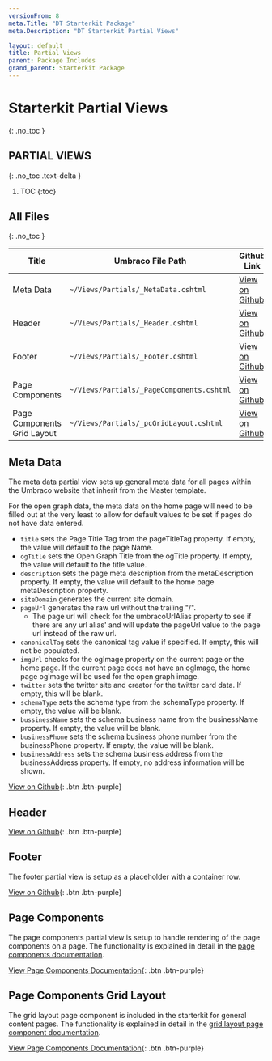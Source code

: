 ```yaml
---
versionFrom: 8
meta.Title: "DT Starterkit Package"
meta.Description: "DT Starterkit Partial Views"

layout: default
title: Partial Views
parent: Package Includes
grand_parent: Starterkit Package
---
```


# Starterkit Partial Views
{: .no_toc }

## PARTIAL VIEWS
{: .no_toc .text-delta }

1. TOC
{:toc}

## All Files
{: .no_toc }

| Title | Umbraco File Path | Github Link |
|-------|-------|-------|
| Meta Data | `~/Views/Partials/_MetaData.cshtml` | [View on Github](https://github.com/bkclerke/MyUmbDocs/blob/master/Starterkit-Package/v8/files/Views/Partials/_MetaData.cshtml) |
| Header | `~/Views/Partials/_Header.cshtml` | [View on Github](https://github.com/bkclerke/MyUmbDocs/blob/master/Starterkit-Package/v8/files/Views/Partials/_Header.cshtml) |
| Footer | `~/Views/Partials/_Footer.cshtml` | [View on Github](https://github.com/bkclerke/MyUmbDocs/blob/master/Starterkit-Package/v8/files/Views/Partials/_Footer.cshtml) |
| Page Components | `~/Views/Partials/_PageComponents.cshtml` | [View on Github](https://github.com/bkclerke/MyUmbDocs/blob/master/Components-Library/v8/files/Views/Partials/_PageComponents.cshtml) |
| Page Components Grid Layout | `~/Views/Partials/_pcGridLayout.cshtml` | [View on Github](https://github.com/bkclerke/MyUmbDocs/blob/master/Components-Library/v8/files/Views/Partials/PageComponents/_pcGridLayout.cshtml) |


## Meta Data

The meta data partial view sets up general meta data for all pages within the Umbraco website that inherit from the Master template.

For the open graph data, the meta data on the home page will need to be filled out at the very least to allow for default values to be set if pages do not have data entered.

- `title` sets the Page Title Tag from the pageTitleTag property. If empty, the value will default to the page Name.
- `ogTitle` sets the Open Graph Title from the ogTitle property. If empty, the value will default to the title value.
- `description` sets the page meta description from the metaDescription property. If empty, the value will default to the home page metaDescription property.
- `siteDomain` generates the current site domain.
- `pageUrl` generates the raw url without the trailing "/".
  - The page url will check for the umbracoUrlAlias property to see if there are any url alias' and will update the pageUrl value to the page url instead of the raw url.
- `canonicalTag` sets the canonical tag value if specified. If empty, this will not be populated.
- `imgUrl` checks for the ogImage property on the current page or the home page. If the current page does not have an ogImage, the home page ogImage will be used for the open graph image. 
- `twitter` sets the twitter site and creator for the twitter card data. If empty, this will be blank.
- `schemaType` sets the schema type from the schemaType property. If empty, the value will be blank.
- `bussinessName` sets the schema business name from the businessName property. If empty, the value will be blank.
- `businessPhone` sets the schema business phone number from the businessPhone property. If empty, the value will be blank.
- `businessAddress` sets the schema business address from the businessAddress property. If empty, no address information will be shown.

[View on Github](https://github.com/bkclerke/MyUmbDocs/blob/master/Starterkit-Package/v8/files/Views/Partials/_MetaData.cshtml){: .btn .btn-purple}

## Header

[View on Github](https://github.com/bkclerke/MyUmbDocs/blob/master/Starterkit-Package/v8/files/Views/Partials/_Header.cshtml){: .btn .btn-purple}

## Footer

The footer partial view is setup as a placeholder with a container row.

[View on Github](https://github.com/bkclerke/MyUmbDocs/blob/master/Starterkit-Package/v8/files/Views/Partials/_Footer.cshtml){: .btn .btn-purple}

## Page Components

The page components partial view is setup to handle rendering of the page components on a page. The functionality is explained in detail in the [page components documentation](/Components-Library.html).

[View Page Components Documentation](/Components-Library.html){: .btn .btn-purple}

## Page Components Grid Layout

The grid layout page component is included in the starterkit for general content pages. The functionality is explained in detail in the [grid layout page component documentation](/Components-Library/Page-Components.html).

[View Page Components Documentation](/Components-Library.html){: .btn .btn-purple}